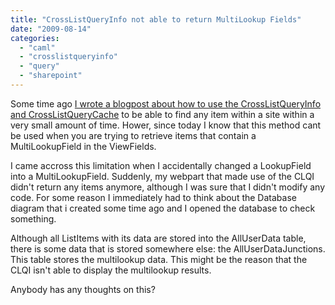```yaml
---
title: "CrossListQueryInfo not able to return MultiLookup Fields"
date: "2009-08-14"
categories: 
  - "caml"
  - "crosslistqueryinfo"
  - "query"
  - "sharepoint"
---
```


Some time ago [I wrote a blogpost about how to use the CrossListQueryInfo and CrossListQueryCache](http://bloggingabout.net/blogs/bas/archive/2009/03/27/using-the-crosslistqueryinfo-and-crosslistquerycache.aspx) to be able to find any item within a site within a very small amount of time. Hower, since today I know that this method cant be used when you are trying to retrieve items that contain a MultiLookupField in the ViewFields.

I came accross this limitation when I accidentally changed a LookupField into a MultiLookupField. Suddenly, my webpart that made use of the CLQI didn't return any items anymore, although I was sure that I didn't modify any code. For some reason I immediately had to think about the Database diagram that i created some time ago and I opened the database to check something.

Although all ListItems with its data are stored into the AllUserData table, there is some data that is stored somewhere else: the AllUserDataJunctions. This table stores the multilookup data. This might be the reason that the CLQI isn't able to display the multilookup results.

Anybody has any thoughts on this?
